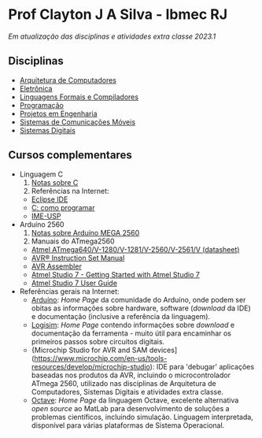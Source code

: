 # Prof Clayton J A Silva - Ibmec RJ
*Em atualização das disciplinas e atividades extra classe 2023.1*


## Disciplinas

* [Arquitetura de Computadores](arq.md)  
* [Eletrônica](eletronica.md)  
* [Linguagens Formais e Compiladores](compiladores.md)
* [Programação](progPython.md)
* [Projetos em Engenharia](projetos.md)
* [Sistemas de Comunicações Móveis](siscom.md)
* [Sistemas Digitais](sisdig.md)

## Cursos complementares
* Linguagem C
  1. [Notas sobre C](progC_aulas.md)
  2. Referências na Internet:
    * [Eclipse IDE](https://www.eclipse.org/downloads/)
    * [C: como programar](https://plataforma.bvirtual.com.br/Leitor/Publicacao/2660/pdf/0)
    * [IME-USP](https://www.ime.usp.br/~pf/algoritmos/index.html)  
* Arduíno 2560
  1. [Notas sobre Arduíno MEGA 2560](arduino.md)
  2. Manuais do ATmega2560  
    * [Atmel ATmega640/V-1280/V-1281/V-2560/V-2561/V (datasheet)](https://ww1.microchip.com/downloads/en/devicedoc/atmel-2549-8-bit-avr-microcontroller-atmega640-1280-1281-2560-2561_datasheet.pdf)
    * [AVR&reg; Instruction Set Manual](https://ww1.microchip.com/downloads/en/DeviceDoc/AVR-Instruction-Set-Manual-DS40002198A.pdf)
    * [AVR Assembler](https://ww1.microchip.com/downloads/en/DeviceDoc/40001917A.pdf)
    * [Atmel Studio 7 - Getting Started with Atmel Studio 7](https://www.microchip.com/content/dam/mchp/documents/MCU08/ProductDocuments/UserGuides/Getting-Started-with-Microchip-Studio-DS50002712B.pdf)
    * [Atmel Studio 7 User Guide](https://ww1.microchip.com/downloads/en/DeviceDoc/Getting-Started-with-Atmel-Studio7.pdf)
* Referências gerais na Internet:
    * [Arduíno](https://www.arduino.cc/en/software): *Home Page* da comunidade do Arduíno, onde podem ser obitas as informações sobre
hardware, software (*download* da IDE) e documentação (inclusive a referência da linguagem).
    * [Logisim](http://www.cburch.com/logisim/pt/index.html): *Home Page* contendo informações sobre *download* e documentação da ferramenta -
muito útil para encaminhar os primeiros passos sobre circuitos digitais.
    * {Microchip Studio for AVR and SAM devices](https://www.microchip.com/en-us/tools-resources/develop/microchip-studio): IDE para 'debugar' aplicações baseadas nos produtos da AVR, incluindo o microcontrolador ATmega 2560, utilizado nas disciplinas de Arquitetura de Computadores, Sistemas Digitais e atividades extra classe.
    * [Octave](https://octave.org/): *Home Page* da linguagem Octave, excelente alternativa *open source* ao MatLab para desenvolvimento de soluções a problemas científicos, incluindo simulação. Linguagem interpretada, disponível para várias plataformas de Sistema Operacional.

  
  
